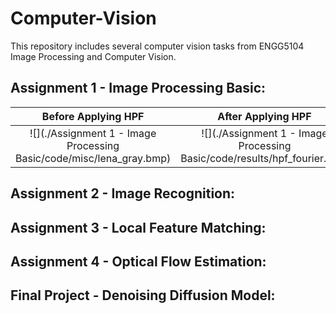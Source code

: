 # Computer-Vision
This repository includes several computer vision tasks from ENGG5104 Image Processing and Computer Vision.

## Assignment 1 - Image Processing Basic:

Before Applying HPF        |  After Applying HPF
:-------------------------:|:-------------------------:
![](./Assignment 1 - Image Processing Basic/code/misc/lena_gray.bmp)  |  ![](./Assignment 1 - Image Processing Basic/code/results/hpf_fourier.png)

## Assignment 2 - Image Recognition:

## Assignment 3 - Local Feature Matching:

## Assignment 4 - Optical Flow Estimation:

## Final Project - Denoising Diffusion Model:
